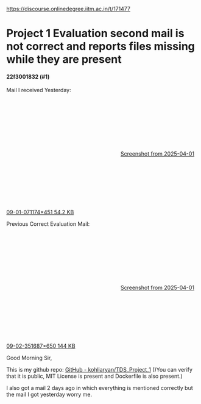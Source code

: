 https://discourse.onlinedegree.iitm.ac.in/t/171477

<html><head><meta charset='utf-8'><title>Project 1 Evaluation second mail is not correct and reports files missing while they are present</title></head><body>
<h1>Project 1 Evaluation second mail is not correct and reports files missing while they are present</h1>
<h4>22f3001832 (#1)</h4>
<p>Mail I received Yesterday:<br/>
<div class="lightbox-wrapper"><a class="lightbox" data-download-href="/uploads/short-url/yfcO90aYRWfjsejDEFqU65TEna9.png?dl=1" href="https://europe1.discourse-cdn.com/flex013/uploads/iitm/original/3X/f/0/f001f7be7e533353ac4526f1cf9d82d4211ea6e1.png" rel="noopener nofollow ugc" title="Screenshot from 2025-04-01 09-01-07"><div class="meta"><svg aria-hidden="true" class="fa d-icon d-icon-far-image svg-icon"><use href="#far-image"></use></svg><span class="filename">Screenshot from 2025-04-01 09-01-07</span><span class="informations">1174×451 54.2 KB</span><svg aria-hidden="true" class="fa d-icon d-icon-discourse-expand svg-icon"><use href="#discourse-expand"></use></svg></div></a></div></p>
<p>Previous Correct Evaluation Mail:<br/>
<div class="lightbox-wrapper"><a class="lightbox" data-download-href="/uploads/short-url/fmOxFj4s1mPkz7XLOvb2GXMu62H.png?dl=1" href="https://europe1.discourse-cdn.com/flex013/uploads/iitm/original/3X/6/b/6bb4d7ba36bee2297d141e76bff49f40efe201ef.png" rel="noopener nofollow ugc" title="Screenshot from 2025-04-01 09-02-35"><div class="meta"><svg aria-hidden="true" class="fa d-icon d-icon-far-image svg-icon"><use href="#far-image"></use></svg><span class="filename">Screenshot from 2025-04-01 09-02-35</span><span class="informations">1687×650 144 KB</span><svg aria-hidden="true" class="fa d-icon d-icon-discourse-expand svg-icon"><use href="#discourse-expand"></use></svg></div></a></div></p>
<p>Good Morning Sir,</p>
<p>This is my github repo: <a class="inline-onebox" href="https://github.com/kohliaryan/TDS_Project_1" rel="noopener nofollow ugc">GitHub - kohliaryan/TDS_Project_1</a> ()You can verify that it is public, MIT License is present and Dockerfile is also present.)</p>
<p>I also got a mail 2 days ago in which everything is mentioned correctly but the mail I got yesterday worry me.